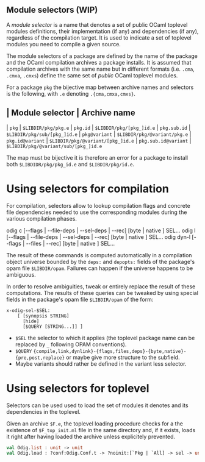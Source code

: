 Module selectors (WIP)
----------------------

A *module selector* is a name that denotes a set of public OCaml
toplevel modules definitions, their implementation (if any) and
dependencies (if any), regardless of the compilation target. It is
used to indicate a set of toplevel modules you need to compile a given
source.

The module selectors of a package are defined by the name of the
package and the OCaml compilation archives a package installs. It is
assumed that compilation archives with the same name but in different
formats (i.e. `.cma`, `.cmxa`, `.cmxs`) define the same set of
*public* OCaml toplevel modules.

For a package `pkg` the bijective map between archive names and
selectors is the following, with `.e` denoting `.{cma,cmxa,cmxs}`.

| Module selector      | Archive name
--------------------------------------------------------
| `pkg`                | `$LIBDIR/pkg/pkg.e`
| `pkg.id`             | `$LIBDIR/pkg/[pkg_]id.e`
| `pkg.sub.id`         | `$LIBDIR/pkg/sub/[pkg_]id.e`
| `pkg@variant`        | `$LIBDIR/pkg/@variant/pkg.e`
| `pkg.id@variant`     | `$LIBDIR/pkg/@variant/[pkg_]id.e`
| `pkg.sub.id@variant` | `$LIBDIR/pkg/@variant/sub/[pkg_]id.e` 

The map must be bijective it is therefore an error for a package
to install both `$LIBDIDR/pkg/pkg_id.e` and `$LIBDIR/pkg/id.e`.

# Using selectors for compilation

For compilation, selectors allow to lookup compilation flags and
concrete file dependencies needed to use the corresponding modules
during the various compilation phases.

odig c [--flags | --file-deps | --sel-deps | --rec] [byte | native ] SEL...
odig l [--flags | --file-deps | --sel-deps | --rec] [byte | native ] SEL...
odig dyn-l [--flags | --files | --rec] [byte | native ] SEL...

The result of these commands is computed automatically in a
compilation object universe bounded by the `deps:` and `depopts:`
fields of the package's opam file `$LIBDIR/opam`. Failures can happen
if the universe happens to be ambiguous.

In order to resolve ambiguities, tweak or entirely replace the
result of these computations. The results of these queries can be
tweaked by using special fields in the package's opam file
`$LIBDIR/opam` of the form:

```
x-odig-sel-$SEL:
    [ [synopsis STRING]
      [hide]
      [$QUERY [STRING...]] ]
```

* `$SEL` the selector to which it applies (the toplevel package name
   can be replaced by `_` following OPAM conventions).
* `$QUERY`
  `{compile,link,dynlink}-{flags,files,deps}-{byte,native}-{pre,post,replace}`
   or maybe give more structure to the subfield.
* Maybe variants should rather be defined in the variant less selector.

# Using selectors for toplevel 

Selectors can be used used to load the set of modules it denotes and its
dependencies in the toplevel.

Given an archive `$F.e`, the toplevel loading procedure checks for a
the existence of `$F_top_init.ml` file in the same directory and, if
it exists, loads it right after having loaded the archive unless
explicitely prevented.


```ocaml
val Odig.list : unit -> unit
val Odig.load : ?conf:Odig.Conf.t -> ?noinit:[`Pkg | `All] -> sel -> unit
```






